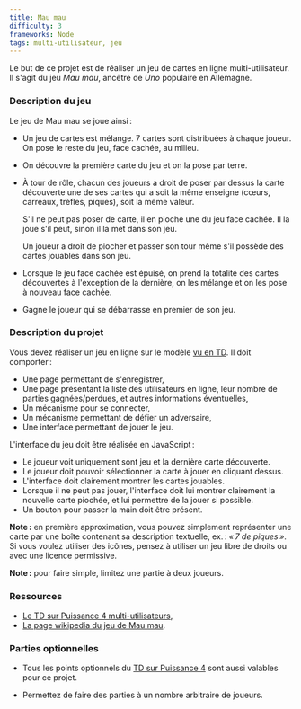 ```yaml
---
title: Mau mau
difficulty: 3
frameworks: Node
tags: multi-utilisateur, jeu
---
```


Le but de ce projet est de réaliser un jeu de cartes en ligne
multi-utilisateur. Il s'agit du jeu *Mau mau*, ancêtre de *Uno*
populaire en Allemagne.


### Description du jeu

Le jeu de Mau mau se joue ainsi :

- Un jeu de cartes est mélange. 7 cartes sont distribuées à chaque
  joueur. On pose le reste du jeu, face cachée, au milieu.

- On découvre la première carte du jeu et on la pose par terre.
  
- À tour de rôle, chacun des joueurs a droit de poser par dessus la
  carte découverte une de ses cartes qui a soit la même enseigne
  (cœurs, carreaux, trèfles, piques), soit la même valeur.
  
  S'il ne peut pas poser de carte, il en pioche une du jeu face
  cachée. Il la joue s'il peut, sinon il la met dans son jeu.
  
  Un joueur a droit de piocher et passer son tour même s'il possède
  des cartes jouables dans son jeu.

- Lorsque le jeu face cachée est épuisé, on prend la totalité des
  cartes découvertes à l'exception de la dernière, on les mélange et
  on les pose à nouveau face cachée.

- Gagne le joueur qui se débarrasse en premier de son jeu.


### Description du projet

Vous devez réaliser un jeu en ligne sur le modèle
[vu en TD](../tutorials/accounts-node). Il doit comporter :

- Une page permettant de s'enregistrer,
- Une page présentant la liste des utilisateurs en ligne, leur nombre
  de parties gagnées/perdues, et autres informations éventuelles,
- Un mécanisme pour se connecter,
- Un mécanisme permettant de défier un adversaire,
- Une interface permettant de jouer le jeu.

L'interface du jeu doit être réalisée en JavaScript :

- Le joueur voit uniquement sont jeu et la dernière carte découverte.
- Le joueur doit pouvoir sélectionner la carte à jouer en cliquant
  dessus.
- L'interface doit clairement montrer les cartes jouables.
- Lorsque il ne peut pas jouer, l'interface doit lui montrer
  clairement la nouvelle carte piochée, et lui permettre de la jouer
  si possible.
- Un bouton pour passer la main doit être présent.

**Note :** en première approximation, vous pouvez simplement
représenter une carte par une boîte contenant sa description
textuelle, ex. : *« 7 de piques »*. Si vous voulez utiliser des
icônes, pensez à utiliser un jeu libre de droits ou avec une licence
permissive.

**Note :** pour faire simple, limitez une partie à deux joueurs.

### Ressources

- [Le TD sur Puissance 4 multi-utilisateurs](../tutorials/accounts-node),
- [La page wikipedia du jeu de Mau mau](http://en.wikipedia.org/wiki/Mau_Mau_%28card_game%29).

### Parties optionnelles

- Tous les points optionnels du
  [TD sur Puissance 4](../tutorials/accounts-node#pour-aller-plus-loin-optionnel)
  sont aussi valables pour ce projet.

- Permettez de faire des parties à un nombre arbitraire de joueurs.

